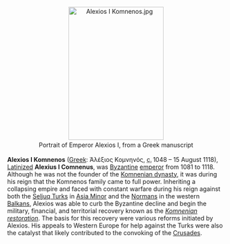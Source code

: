 <div class="photo" colspan="2" style="text-align: center; margin: 25px 0 10px;"><a class="image" href="https://en.wikipedia.org/wiki/File:Alexios_I_Komnenos.jpg"><img alt="Alexios I Komnenos.jpg" data-file-height="409" data-file-width="291" decoding="async" height="309" src="https://upload.wikimedia.org/wikipedia/commons/thumb/8/8c/Alexios_I_Komnenos.jpg/220px-Alexios_I_Komnenos.jpg" srcset="https://upload.wikimedia.org/wikipedia/commons/8/8c/Alexios_I_Komnenos.jpg 1.5x" width="220"/></a><div style="line-height:normal;padding-bottom:0.2em;padding-top:0.2em;">Portrait of Emperor Alexios I, from a Greek manuscript</div></div>

[comment]: # 'breakpoint'
<p><b>Alexios I Komnenos</b> (<a href="https://en.wikipedia.org/wiki/Greek_language" title="Greek language">Greek</a>: <span lang="grc" title="Ancient Greek language text">Ἀλέξιος Κομνηνός</span>, <abbr title="circa">c.</abbr><span style="white-space:nowrap;"> 1048</span> – 15 August 1118), <a class="mw-redirect" href="https://en.wikipedia.org/wiki/Latinization_of_names" title="Latinization of names">Latinized</a> <b>Alexius I Comnenus</b>, was <a href="https://en.wikipedia.org/wiki/Byzantine_Empire" title="Byzantine Empire">Byzantine</a> <a class="mw-redirect" href="https://en.wikipedia.org/wiki/List_of_Byzantine_Emperors" title="List of Byzantine Emperors">emperor</a> from 1081 to 1118. Although he was not the founder of the <a href="https://en.wikipedia.org/wiki/Komnenos" title="Komnenos">Komnenian dynasty</a>, it was during his reign that the Komnenos family came to full power. Inheriting a collapsing empire and faced with constant warfare during his reign against both the <a class="mw-redirect" href="https://en.wikipedia.org/wiki/Seljuq_Turks" title="Seljuq Turks">Seljuq Turks</a> in <a class="mw-redirect" href="https://en.wikipedia.org/wiki/Asia_Minor" title="Asia Minor">Asia Minor</a> and the <a href="https://en.wikipedia.org/wiki/Italo-Normans" title="Italo-Normans">Normans</a> in the western <a href="https://en.wikipedia.org/wiki/Balkans" title="Balkans">Balkans</a>, Alexios was able to curb the Byzantine decline and begin the military, financial, and territorial recovery known as the <i><a href="https://en.wikipedia.org/wiki/Komnenian_restoration" title="Komnenian restoration">Komnenian restoration</a></i>. The basis for this recovery were various reforms initiated by Alexios. His appeals to Western Europe for help against the Turks were also the catalyst that likely contributed to the convoking of the <a href="https://en.wikipedia.org/wiki/Crusades" title="Crusades">Crusades</a>.
</p>